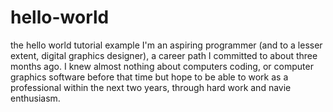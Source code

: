 # hello-world
the hello world tutorial example
I'm an aspiring programmer (and to a lesser extent, digital graphics designer), a career path I committed to about three months ago. 
I knew almost nothing about computers coding, or computer graphics software before that time but hope to be able to work as a professional 
within the next two years, through hard work and navie enthusiasm. 
